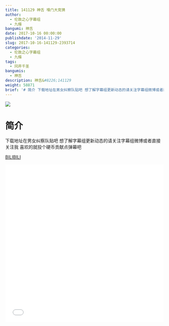 ```yaml
---
title: 141129 神舌 嗓门大竞猜
author:
  - 伦敦之心字幕组
  - 九條
bangumi: 神舌
date: 2017-10-16 00:00:00
publishdate: '2014-11-29'
slug: 2017-10-16-141129-2393714
categories:
  - 伦敦之心字幕组
  - 九條
tags:
  - 冈井千圣
bangumis:
  - 神舌
description: 神舌&#8226;141129
weight: 58871
brief: '# 简介 下载地址在男女纠察队贴吧 想了解字幕组更新动态的请关注字幕组微博或者直接关注我 喜欢的就投个硬币贡献点弹幕吧'
---
```


![](https://i.imgur.com/5RoGn9A.jpg)

# 简介  
下载地址在男女纠察队贴吧 想了解字幕组更新动态的请关注字幕组微博或者直接关注我 喜欢的就投个硬币贡献点弹幕吧

  [BILIBILI](https://www.bilibili.com/video/av2393714/)


<div class="vcontainer">  <iframe class='video' src="//www.bilibili.com/blackboard/player.html?aid=2393714" width="100%" height="500" frameborder="0" allowfullscreen="allowfullscreen"></iframe></div>
